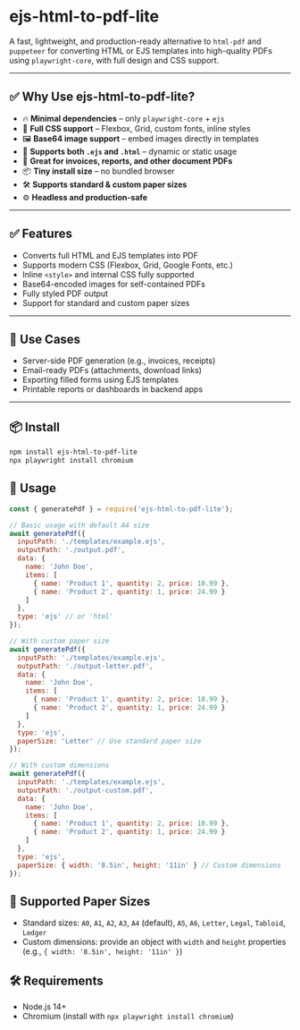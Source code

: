 # ejs-html-to-pdf-lite

A fast, lightweight, and production-ready alternative to `html-pdf` and `puppeteer` for converting HTML or EJS templates into high-quality PDFs using `playwright-core`, with full design and CSS support.

---

## ✅ Why Use ejs-html-to-pdf-lite?

- 🔥 **Minimal dependencies** – only `playwright-core` + `ejs`
- 🎨 **Full CSS support** – Flexbox, Grid, custom fonts, inline styles
- 🖼️ **Base64 image support** – embed images directly in templates
- 📄 **Supports both `.ejs` and `.html`** – dynamic or static usage
- 🧾 **Great for invoices, reports, and other document PDFs**
- 📦 **Tiny install size** – no bundled browser
- 🛠️ **Supports standard & custom paper sizes**
- ⚙️ **Headless and production-safe**

---

## ✅ Features

- Converts full HTML and EJS templates into PDF
- Supports modern CSS (Flexbox, Grid, Google Fonts, etc.)
- Inline `<style>` and internal CSS fully supported
- Base64-encoded images for self-contained PDFs
- Fully styled PDF output
- Support for standard and custom paper sizes

---

## 📌 Use Cases

- Server-side PDF generation (e.g., invoices, receipts)
- Email-ready PDFs (attachments, download links)
- Exporting filled forms using EJS templates
- Printable reports or dashboards in backend apps

---

## 📦 Install

```bash
npm install ejs-html-to-pdf-lite
npx playwright install chromium
```

## 📄 Usage

```js
const { generatePdf } = require('ejs-html-to-pdf-lite');

// Basic usage with default A4 size
await generatePdf({
  inputPath: './templates/example.ejs',
  outputPath: './output.pdf',
  data: { 
    name: 'John Doe',
    items: [
      { name: 'Product 1', quantity: 2, price: 10.99 },
      { name: 'Product 2', quantity: 1, price: 24.99 }
    ]
  },
  type: 'ejs' // or 'html'
});

// With custom paper size
await generatePdf({
  inputPath: './templates/example.ejs',
  outputPath: './output-letter.pdf',
  data: { 
    name: 'John Doe',
    items: [
      { name: 'Product 1', quantity: 2, price: 10.99 },
      { name: 'Product 2', quantity: 1, price: 24.99 }
    ]
  },
  type: 'ejs',
  paperSize: 'Letter' // Use standard paper size
});

// With custom dimensions
await generatePdf({
  inputPath: './templates/example.ejs',
  outputPath: './output-custom.pdf',
  data: { 
    name: 'John Doe',
    items: [
      { name: 'Product 1', quantity: 2, price: 10.99 },
      { name: 'Product 2', quantity: 1, price: 24.99 }
    ]
  },
  type: 'ejs',
  paperSize: { width: '8.5in', height: '11in' } // Custom dimensions
});
```

## 📏 Supported Paper Sizes

- Standard sizes: `A0`, `A1`, `A2`, `A3`, `A4` (default), `A5`, `A6`, `Letter`, `Legal`, `Tabloid`, `Ledger`
- Custom dimensions: provide an object with `width` and `height` properties (e.g., `{ width: '8.5in', height: '11in' }`)

## 🛠 Requirements

- Node.js 14+
- Chromium (install with `npx playwright install chromium`)

